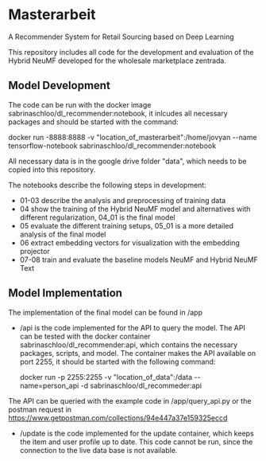 # Masterarbeit
A Recommender System for Retail Sourcing based on Deep Learning

This repository includes all code for the development and evaluation of the Hybrid NeuMF developed for the wholesale marketplace zentrada.

## Model Development
The code can be run with the docker image sabrinaschloo/dl_recommender:notebook, it inlcudes all necessary packages and should be started with the command:

  docker run -8888:8888 -v "location_of_masterarbeit":/home/jovyan --name tensorflow-notebook sabrinaschloo/dl_recommender:notebook

All necessary data is in the google drive folder "data", which needs to be copied into this repository.

The notebooks describe the following steps in development:
- 01-03 describe the analysis and preprocessing of training data 
- 04 show the training of the Hybrid NeuMF model and alternatives with different regularization, 04_01 is the final model
- 05 evaluate the different training setups, 05_01 is a more detailed analysis of the final model
- 06 extract embedding vectors for visualization with the embedding projector
- 07-08 train and evaluate the baseline models NeuMF and Hybrid NeuMF Text

## Model Implementation
The implementation of the final model can be found in /app
- /api is the code implemented for the API to query the model. The API can be tested with the docker container sabrinaschloo/dl_recommender:api, which contains the necessary packages, scripts, and model. The container makes the API available on port 2255, it should be started with the following command:
  
  docker run -p 2255:2255 -v "location_of_data":/data --name=person_api -d sabrinaschloo/dl_recommeder:api
  
The API can be queried with the example code in /app/query_api.py or the postman request in  https://www.getpostman.com/collections/94e447a37e159325eccd
 
- /update is the code implemented for the update container, which keeps the item and user profile up to date. This code cannot be run, since the connection to the live data base is not available. 
